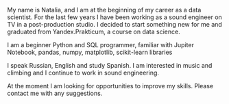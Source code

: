 My name is Natalia, and I am at the beginning of my career as a data scientist. For the last few years I have been working as a sound engineer on TV in a post-production studio. I decided to start something new for me and graduated from Yandex.Prakticum, a course on data science.

I am a beginner Python and SQL programmer, familiar with Jupiter Notebook, pandas, numpy, matplotlib, scikit-learn libraries

I speak Russian, English and study Spanish. I am interested in music and climbing and I continue to work in sound engineering.

At the moment I am looking for opportunities to improve my skills. Please contact me with any suggestions.

<!---
NatalyYash/NatalyYash is a ✨ special ✨ repository because its `README.md` (this file) appears on your GitHub profile.
You can click the Preview link to take a look at your changes.
--->
